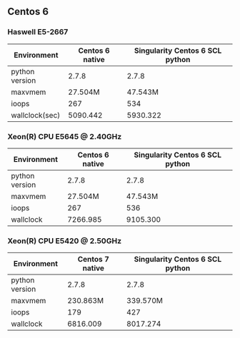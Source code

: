 ## Centos 6

### Haswell E5-2667

| Environment | Centos 6 native | Singularity Centos 6 SCL python  |
| ------------ | ------------- | ------------ |
| python version | 2.7.8 | 2.7.8 |
| maxvmem | 27.504M| 47.543M |
| ioops | 267  | 534 |
| wallclock(sec) | 5090.442  | 5930.322 |


### Xeon(R) CPU           E5645  @ 2.40GHz

| Environment | Centos 6 native | Singularity Centos 6 SCL python  |
| ------------ | ------------- | ------------ |
| python version | 2.7.8 | 2.7.8 |
| maxvmem | 27.504M| 47.543M  |
| ioops | 267  |536 |
| wallclock | 7266.985  | 9105.300 |


### Xeon(R) CPU           E5420  @ 2.50GHz

| Environment | Centos 7 native | Singularity Centos 6 SCL python |
| ------------ | ------------- | ------------ |
| python version | 2.7.8 | 2.7.8 |
| maxvmem | 230.863M| 339.570M  |
| ioops | 179  | 427 |
| wallclock | 6816.009 | 8017.274 |


